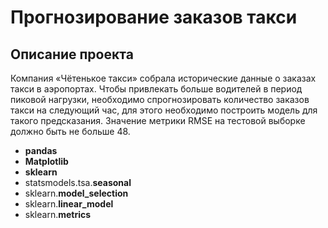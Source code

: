# Прогнозирование заказов такси

## Описание проекта

Компания «Чётенькое такси» собрала исторические данные о заказах такси в аэропортах. Чтобы привлекать больше водителей в период пиковой нагрузки, необходимо спрогнозировать количество заказов такси на следующий час, для этого необходимо построить модель для такого предсказания. Значение метрики RMSE на тестовой выборке должно быть не больше 48.


- **pandas**
- **Matplotlib**
- **sklearn**
- statsmodels.tsa.**seasonal**
- sklearn.**model_selection**
- sklearn.**linear_model**
- sklearn.**metrics**